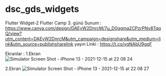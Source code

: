 # dsc_gds_widgets
Flutter Widget-2
Flutter Camp 3. günü
Sunum : https://www.canva.com/design/DAEyW2DnrcM/7u_D0ggma2CPzrPNv8TqqQ/view?utm_content=DAEyW2DnrcM&utm_campaign=designshare&utm_medium=link&utm_source=publishsharelink
yayın Linki : https://t.co/yqNAbU9gqF

Ekranlar : 
1.Ekran 
![Simulator Screen Shot - iPhone 13 - 2021-12-15 at 22 08 24](https://user-images.githubusercontent.com/57248151/146986220-2872931c-1573-453d-846b-a46dd2dab159.png)

2.Ekran 
![Simulator Screen Shot - iPhone 13 - 2021-12-15 at 22 08 27](https://user-images.githubusercontent.com/57248151/146249814-cf5a4774-5635-470b-be0e-748f01931f1f.png)
